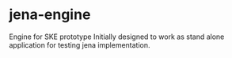 jena-engine
===========

Engine for SKE prototype
Initially designed to work as stand alone application for testing jena implementation.
